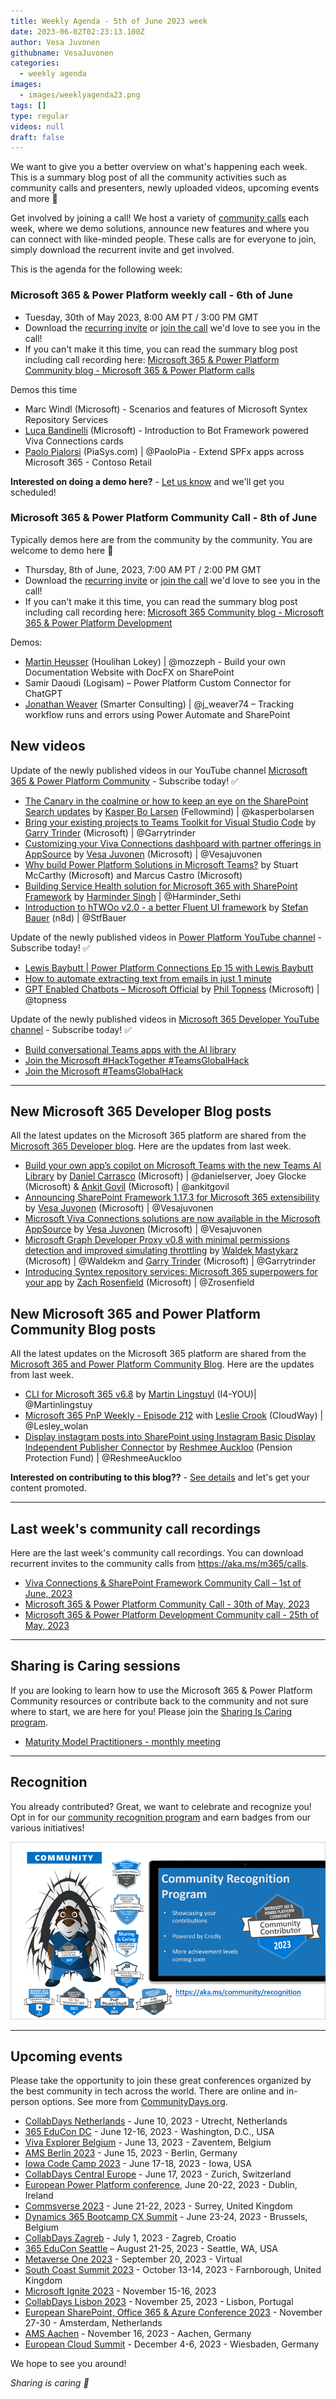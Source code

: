 ```yaml
---
title: Weekly Agenda - 5th of June 2023 week
date: 2023-06-02T02:23:13.100Z
author: Vesa Juvonen
githubname: VesaJuvonen
categories:
  - weekly agenda
images:
  - images/weeklyagenda23.png
tags: []
type: regular
videos: null
draft: false
---
```


We want to give you a better overview on what's happening each week. This is a summary blog post of all the community activities such as community calls and presenters, newly uploaded videos, upcoming events and more 🚀

Get involved by joining a call! We host a variety of [community calls](https://aka.ms/community/calls) each week, where we demo solutions, announce new features and where you can connect with like-minded people. These calls are for everyone to join, simply download the recurrent invite and get involved.

This is the agenda for the following week:

### Microsoft 365 & Power Platform weekly call - 6th of June

* Tuesday, 30th of May 2023, 8:00 AM PT / 3:00 PM GMT
* Download the [recurring invite](https://aka.ms/m365-dev-call) or [join the call](https://aka.ms/m365-dev-call-join) we'd love to see you in the call!
* If you can't make it this time, you can read the summary blog post including call recording here: [Microsoft 365 & Power Platform Community blog - Microsoft 365 & Power Platform calls](https://pnp.github.io/blog/categories/microsoft-365-platform-call/)

Demos this time

* Marc Windl (Microsoft) - Scenarios and features of Microsoft Syntex Repository Services
* [Luca Bandinelli](https://github.com/lucaband) (Microsoft) - Introduction to Bot Framework powered Viva Connections cards
* [Paolo Pialorsi](https://twitter.com/PaoloPia) (PiaSys.com) | @PaoloPia - Extend SPFx apps across Microsoft 365 - Contoso Retail

**Interested on doing a demo here?** - [Let us know](https://aka.ms/community/request/demo) and we'll get you scheduled!

### Microsoft 365 & Power Platform Community Call - 8th of June

Typically demos here are from the community by the community. You are welcome to demo here 👋

* Thursday, 8th of June, 2023, 7:00 AM PT / 2:00 PM GMT
* Download the [recurring invite](https://aka.ms/spdev-sig-call) or [join the call](https://aka.ms/spdev-sig-call-join) we'd love to see you in the call!
* If you can't make it this time, you can read the summary blog post including call recording here: [Microsoft 365 Community blog - Microsoft 365 & Power Platform Development](https://pnp.github.io/blog/categories/microsoft-365-and-power-platform-development-community-call/)

Demos: 

* [Martin Heusser](https://twitter.com/mozzeph) (Houlihan Lokey) | @mozzeph - Build your own Documentation Website with DocFX on SharePoint
* Samir Daoudi (Logisam) – Power Platform Custom Connector for ChatGPT
* [Jonathan Weaver](https://twitter.com/j_weaver74) (Smarter Consulting) | @j_weaver74 – Tracking workflow runs and errors using Power Automate and SharePoint 


## New videos 

Update of the newly published videos in our YouTube channel [Microsoft 365 & Power Platform Community](https://www.youtube.com/channel/UC_mKdhw-V6CeCM7gTo_Iy7w) - Subscribe today! ✅

* [The Canary in the coalmine or how to keep an eye on the SharePoint Search updates](https://www.youtube.com/watch?v=WWh6qF4UlJU) by [Kasper Bo Larsen](https://twitter.com/kasperbolarsen) (Fellowmind) | @kasperbolarsen  
* [Bring your existing projects to Teams Toolkit for Visual Studio Code](https://www.youtube.com/watch?v=xp8Mev6l3Qg) by [Garry Trinder](https://twitter.com/garrytrinder) (Microsoft) | @Garrytrinder
* [Customizing your Viva Connections dashboard with partner offerings in AppSource](https://www.youtube.com/watch?v=8wvJRtt-Sdk) by [Vesa Juvonen](https://twitter.com/vesajuvonen) (Microsoft) | @Vesajuvonen
* [Why build Power Platform Solutions in Microsoft Teams?](https://www.youtube.com/watch?v=AtW0kW-rzhU) by Stuart McCarthy (Microsoft) and Marcus Castro (Microsoft) 
* [Building Service Health solution for Microsoft 365 with SharePoint Framework](https://www.youtube.com/watch?v=uofMbYeLJfs) by [Harminder Singh](https://twitter.com/Harminder_Sethi) | @Harminder_Sethi
* [Introduction to hTWOo v2.0 - a better Fluent UI framework](https://www.youtube.com/watch?v=_W09-BGsQEo) by [Stefan Bauer](https://twitter.com/StfBauer) (n8d) | @StfBauer


Update of the newly published videos in [Power Platform YouTube channel](https://www.youtube.com/@mspowerplatform) - Subscribe today! ✅

* [Lewis Baybutt | Power Platform Connections Ep 15 with Lewis Baybutt](https://www.youtube.com/watch?v=BOwTYzfxZvo)
* [How to automate extracting text from emails in just 1 minute](https://www.youtube.com/watch?v=UchRykL7me8)
* [GPT Enabled Chatbots – Microsoft Official](https://www.youtube.com/watch?v=DvXO_Q3MrZA) by [Phil Topness](https://twitter.com/topness) (Microsoft) | @topness

Update of the newly published videos in [Microsoft 365 Developer YouTube channel](https://www.youtube.com/@Microsoft365Developer) - Subscribe today! ✅

* [Build conversational Teams apps with the AI library](https://www.youtube.com/watch?v=HWTTm58jg9A)
* [Join the Microsoft #HackTogether #TeamsGlobalHack](https://www.youtube.com/shorts/j3BvIetfSkM)
* [Join the Microsoft #TeamsGlobalHack](https://www.youtube.com/shorts/TCjWqcQkj7w)

---

## New Microsoft 365 Developer Blog posts

All the latest updates on the Microsoft 365 platform are shared from the [Microsoft 365 Developer blog](https://devblogs.microsoft.com/microsoft365dev/). Here are the updates from last week.

* [Build your own app’s copilot on Microsoft Teams with the new Teams AI Library](https://devblogs.microsoft.com/microsoft365dev/build-your-own-apps-copilot-on-microsoft-teams-with-the-new-teams-ai-library/) by [Daniel Carrasco](https://twitter.com/danielserver) (Microsoft) | @danielserver, Joey Glocke (Microsoft) & [Ankit Govil](https://twitter.com/ankitgovil) (Microsoft) | @ankitgovil
* [Announcing SharePoint Framework 1.17.3 for Microsoft 365 extensibility](https://devblogs.microsoft.com/microsoft365dev/announcing-sharepoint-framework-1-17-3-for-microsoft-365-extensibility/) by [Vesa Juvonen](https://twitter.com/vesajuvonen) (Microsoft) | @Vesajuvonen
* [Microsoft Viva Connections solutions are now available in the Microsoft AppSource](https://devblogs.microsoft.com/microsoft365dev/viva-connections-solutions-are-now-available-in-the-microsoft-appsource/) by [Vesa Juvonen](https://twitter.com/vesajuvonen) (Microsoft) | @Vesajuvonen
* [Microsoft Graph Developer Proxy v0.8 with minimal permissions detection and improved simulating throttling](https://devblogs.microsoft.com/microsoft365dev/microsoft-graph-developer-proxy-v0-8-with-minimal-permissions-detection-and-improved-simulating-throttling/) by [Waldek Mastykarz](https://twitter.com/waldekm) (Microsoft) | @Waldekm and [Garry Trinder](https://twitter.com/garrytrinder) (Microsoft) | @Garrytrinder
* [Introducing Syntex repository services: Microsoft 365 superpowers for your app](https://devblogs.microsoft.com/microsoft365dev/introducing-syntex-repository-services-microsoft-365-superpowers-for-your-app/) by [Zach Rosenfield](https://twitter.com/Zrosenfield) (Microsoft) | @Zrosenfield


## New Microsoft 365 and Power Platform Community Blog posts

All the latest updates on the Microsoft 365 platform are shared from the [Microsoft 365 and Power Platform Community Blog](https://pnp.github.io/blog/). Here are the updates from last week.

* [CLI for Microsoft 365 v6.8](https://pnp.github.io/blog/cli-for-microsoft-365/cli-for-microsoft-365-v6-8/) by [Martin Lingstuyl](https://twitter.com/martinlingstuyl) (I4-YOU)| @Martinlingstuy
* [Microsoft 365 PnP Weekly - Episode 212](https://pnp.github.io/blog/microsoft-365-pnp-weekly/episode-212/) with [Leslie Crook](https://twitter.com/Lesley_wolan) (CloudWay) | @Lesley_wolan
* [Display instagram posts into SharePoint using Instagram Basic Display Independent Publisher Connector](https://pnp.github.io/blog/post/instagrampostsintosharepoint/) by [Reshmee Auckloo](https://www.twitter.com/ReshmeeAuckloo) (Pension Protection Fund) | @ReshmeeAuckloo


**Interested on contributing to this blog??** - [See details](https://pnp.github.io/blog/post/contribute-blog/) and let's get your content promoted.

---

## Last week's community call recordings

Here are the last week's community call recordings. You can download recurrent invites to the community calls from https://aka.ms/m365/calls.

* [Viva Connections & SharePoint Framework Community Call – 1st of June, 2023](https://pnp.github.io/blog/microsoft-viva-and-spfx-community-call/2023-06-01/)
* [Microsoft 365 & Power Platform Community Call - 30th of May, 2023](https://pnp.github.io/blog/microsoft-365-platform-community-call/2023-05-30/)
* [Microsoft 365 & Power Platform Development Community call - 25th of May, 2023](https://pnp.github.io/blog/microsoft-365-and-power-platform-development-community-call/2023-05-25/)

---

## Sharing is Caring sessions

If you are looking to learn how to use the Microsoft 365 & Power Platform Community resources or contribute back to the community and not sure where to start, we are here for you! Please join the [Sharing Is Caring program](https://pnp.github.io/sharing-is-caring/).

* [Maturity Model Practitioners - monthly meeting](https://aka.ms/mm4m365/invite)

---

## Recognition

You already contributed? Great, we want to celebrate and recognize you! Opt in for our [community recognition program](https://pnp.github.io/recognitionprogram/) and earn badges from our various initiatives! 

![together-221201.png](images/community-recognization-program.png)

---

## Upcoming events

Please take the opportunity to join these great conferences organized by the best community in tech across the world. There are online and in-person options. See more from [CommunityDays.org](https://www.communitydays.org/).

* [CollabDays Netherlands](https://www.communitydays.org/event/2023-06-10/collabdays-netherlands-2023) - June 10, 2023 - Utrecht, Netherlands
* [365 EduCon DC](https://365educon.com/DC/) - June 12-16, 2023 - Washington, D.C., USA
* [Viva Explorer Belgium](https://www.communitydays.org/event/2023-06-13/viva-explorers-belgium) - June 13, 2023 - Zaventem, Belgium
* [AMS Berlin 2023](https://www.communitydays.org/event/2023-06-15/amsberlin-2023) - June 15, 2023 - Berlin, Germany
* [Iowa Code Camp 2023](https://www.communitydays.org/event/2023-06-17/iowa-code-camp-2023) - June 17-18, 2023 - Iowa, USA
* [CollabDays Central Europe](https://www.collabdays.org/2023-ce/) - June 17, 2023 - Zurich, Switzerland
* [European Power Platform conference](https://www.sharepointeurope.com/european-power-platform-conference/), June 20-22, 2023 - Dublin, Ireland
* [Commsverse 2023](https://www.communitydays.org/event/2023-06-21/commsverse-2023) - June 21-22, 2023 - Surrey, United Kingdom
* [Dynamics 365 Bootcamp CX Summit](https://www.communitydays.org/event/2023-06-23/dynamics-365-bootcamp-cx-summit) - June 23-24, 2023 - Brussels, Belgium
* [CollabDays Zagreb](https://www.communitydays.org/event/2023-07-01/collabdays-zagreb) - July 1, 2023 - Zagreb, Croatio
* [365 EduCon Seattle](https://365educon.com/Seattle/) – August 21-25, 2023 - Seattle, WA, USA
* [Metaverse One 2023](https://www.communitydays.org/event/2023-09-20/metaverse-one-2023) - September 20, 2023 - Virtual
* [South Coast Summit 2023](https://www.southcoastsummit.com/) - October 13-14, 2023 - Farnborough, United Kingdom
* [Microsoft Ignite 2023](https://ignite.microsoft.com/) - November 15-16, 2023
* [CollabDays Lisbon 2023](https://www.collabdays.org/2023-lisbon/) - November 25, 2023 - Lisbon, Portugal
* [European SharePoint, Office 365 & Azure Conference 2023](https://www.sharepointeurope.com/) - November 27-30 - Amsterdam, Netherlands
* [AMS Aachen](https://www.communitydays.org/event/2023-11-16/ams-aachen) - November 16, 2023 - Aachen, Germany
* [European Cloud Summit](https://www.cloudsummit.eu/) - December 4-6, 2023 - Wiesbaden, Germany

We hope to see you around!

_Sharing is caring 🧡_
